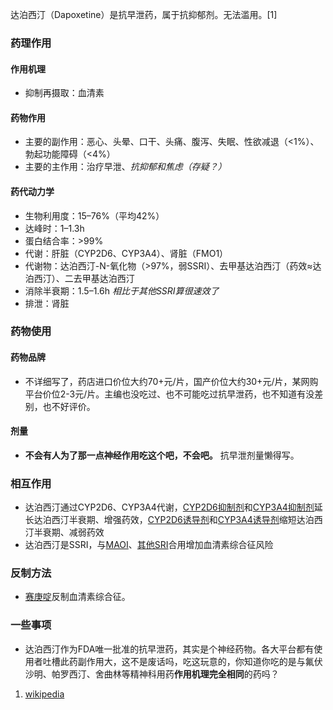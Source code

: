 ﻿达泊西汀（Dapoxetine）是抗早泄药，属于抗抑郁剂。无法滥用。[1]
### 药理作用
#### 作用机理
- 抑制再摄取：血清素
#### 药物作用
- 主要的副作用：恶心、头晕、口干、头痛、腹泻、失眠、性欲减退（<1%）、勃起功能障碍（<4%）
- 主要的主作用：治疗早泄、*抗抑郁和焦虑（存疑？）*
#### 药代动力学
- 生物利用度：15–76%（平均42%）
- 达峰时：1–1.3h
- 蛋白结合率：>99%
- 代谢：肝脏（CYP2D6、CYP3A4）、肾脏（FMO1）
- 代谢物：达泊西汀-N-氧化物（>97%，弱SSRI）、去甲基达泊西汀（药效≈达泊西汀）、二去甲基达泊西汀
- 消除半衰期：1.5–1.6h *相比于其他SSRI算很速效了*
- 排泄：肾脏
### 药物使用
#### 药物品牌
- 不详细写了，药店进口价位大约70+元/片，国产价位大约30+元/片，某网购平台价位2-3元/片。主编也没吃过、也不可能吃过抗早泄药，也不知道有没差别，也不好评价。
#### 剂量
- **不会有人为了那一点神经作用吃这个吧，不会吧。** 抗早泄剂量懒得写。
### 相互作用
- 达泊西汀通过CYP2D6、CYP3A4代谢，[CYP2D6抑制剂](https://overspeed.wiki/DXM/#CYP2D6%E6%8A%91%E5%88%B6%E5%89%82)和[CYP3A4抑制剂](https://overspeed.wiki/DXM/#CYP3A4%E6%8A%91%E5%88%B6%E5%89%82)延长达泊西汀半衰期、增强药效，[CYP2D6诱导剂](https://overspeed.wiki/DXM/#CYP2D6%E8%AF%B1%E5%AF%BC%E5%89%82)和[CYP3A4诱导剂](https://overspeed.wiki/DXM/#CYP3A4%E8%AF%B1%E5%AF%BC%E5%89%82)缩短达泊西汀半衰期、减弱药效
- 达泊西汀是SSRI，与[MAOI](https://overspeed.wiki/DXM/#%E5%8D%95%E8%83%BA%E6%B0%A7%E5%8C%96%E9%85%B6%E6%8A%91%E5%88%B6%E5%89%82%EF%BC%88MAOI%EF%BC%89%E3%80%90%E4%B8%A5%E7%A6%81%E3%80%91)、[其他SRI](https://overspeed.wiki/DXM/#%E8%A1%80%E6%B8%85%E7%B4%A0%E5%86%8D%E6%91%84%E5%8F%96%E6%8A%91%E5%88%B6%E5%89%82%EF%BC%88SRI%EF%BC%89%E3%80%90%E9%AB%98%E5%8D%B1%E3%80%91)合用增加血清素综合征风险
### 反制方法
- [赛庚啶](https://overspeed.wiki/%E8%B5%9B%E5%BA%9A%E5%95%B6/)反制血清素综合征。
### 一些事项
- 达泊西汀作为FDA唯一批准的抗早泄药，其实是个神经药物。各大平台都有使用者吐槽此药副作用大，这不是废话吗，吃这玩意的，你知道你吃的是与氟伏沙明、帕罗西汀、舍曲林等精神科用药**作用机理完全相同**的药吗？

1.  [wikipedia](https://en.wikipedia.org/wiki/Dapoxetine)

